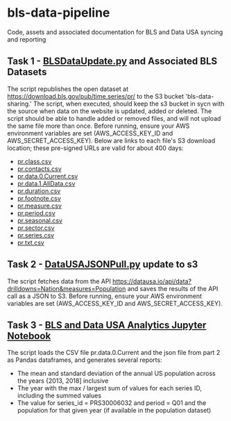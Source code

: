 # bls-data-pipeline
Code, assets and associated documentation for BLS and Data USA syncing and reporting
## Task 1 - [BLSDataUpdate.py](https://github.com/multibdoyle/bls-data-pipeline/blob/main/BLSDataUpdate.py) and Associated BLS Datasets
The script republishes the open dataset at https://download.bls.gov/pub/time.series/pr/ to the S3 bucket 'bls-data-sharing.'
The script, when executed, should keep the s3 bucket in sycn with the source when data on the website is updated, added or deleted. The script should be able to handle added or removed files, and will not upload the same file more than once. 
Before running, ensure your AWS environment variables are set (AWS_ACCESS_KEY_ID and AWS_SECRET_ACCESS_KEY). 
Below are links to each file's S3 download location; these pre-signed URLs are valid for about 400 days:


* [pr.class.csv](https://bls-data-sharing.s3.amazonaws.com/pr.class.csv?AWSAccessKeyId=AKIAYAMWB76KNHT5AIMB&Signature=CsBdqaFPEqVkA2nnXXIaKbiKFvc%3D&Expires=1746727155)
* [pr.contacts.csv](https://bls-data-sharing.s3.amazonaws.com/pr.contacts.csv?AWSAccessKeyId=AKIAYAMWB76KNHT5AIMB&Signature=aR5FmL5A5MEARMKsUHqHO3ta3xE%3D&Expires=1746727155)
* [pr.data.0.Current.csv](https://bls-data-sharing.s3.amazonaws.com/pr.data.0.Current.csv?AWSAccessKeyId=AKIAYAMWB76KNHT5AIMB&Signature=wBD1VYQyeq2JSMq75cfKEHZY47E%3D&Expires=1746727155)
* [pr.data.1.AllData.csv](https://bls-data-sharing.s3.amazonaws.com/pr.data.1.AllData.csv?AWSAccessKeyId=AKIAYAMWB76KNHT5AIMB&Signature=P0oHhFIV%2BcIsQ7mEKoTQQg%2F1Nr4%3D&Expires=1746727155)
* [pr.duration.csv](https://bls-data-sharing.s3.amazonaws.com/pr.duration.csv?AWSAccessKeyId=AKIAYAMWB76KNHT5AIMB&Signature=Q42UmMSoVDVwL9kljRu0fi5EfJ0%3D&Expires=1746727155)
* [pr.footnote.csv](https://bls-data-sharing.s3.amazonaws.com/pr.footnote.csv?AWSAccessKeyId=AKIAYAMWB76KNHT5AIMB&Signature=nHWJkgRTEK0oMB2t4ya8SqPYhMY%3D&Expires=1746727155)
* [pr.measure.csv](https://bls-data-sharing.s3.amazonaws.com/pr.measure.csv?AWSAccessKeyId=AKIAYAMWB76KNHT5AIMB&Signature=WxHoFuGgkiAVplozoDj9LAHT0YE%3D&Expires=1746727155)
* [pr.period.csv](https://bls-data-sharing.s3.amazonaws.com/pr.period.csv?AWSAccessKeyId=AKIAYAMWB76KNHT5AIMB&Signature=7TAgG3%2F0CGfuviJUPVIYIhp%2Fl4I%3D&Expires=1746727155)
* [pr.seasonal.csv](https://bls-data-sharing.s3.amazonaws.com/pr.seasonal.csv?AWSAccessKeyId=AKIAYAMWB76KNHT5AIMB&Signature=eS8d5w%2FvUGN1mM3Z0UInJNIlLnE%3D&Expires=1746727155)
* [pr.sector.csv](https://bls-data-sharing.s3.amazonaws.com/pr.sector.csv?AWSAccessKeyId=AKIAYAMWB76KNHT5AIMB&Signature=CggF3gKgkT0TX87T8%2FFNd7pYwj4%3D&Expires=1746727155)
* [pr.series.csv](https://bls-data-sharing.s3.amazonaws.com/pr.series.csv?AWSAccessKeyId=AKIAYAMWB76KNHT5AIMB&Signature=fCPmGaGmy6v6Pe1lumjmAgcPVhc%3D&Expires=1746727155)
* [pr.txt.csv](https://bls-data-sharing.s3.amazonaws.com/pr.txt.csv?AWSAccessKeyId=AKIAYAMWB76KNHT5AIMB&Signature=nN%2F9ClUMWex4K0zchL%2F2eFNcX3I%3D&Expires=1746727155)


## Task 2 - [DataUSAJSONPull.py](https://github.com/multibdoyle/bls-data-pipeline/blob/main/DataUSAJSONPull.py) update to s3 
The script fetches data from the API https://datausa.io/api/data?drilldowns=Nation&measures=Population and saves the results of the API call as a JSON to S3.
Before running, ensure your AWS environment variables are set (AWS_ACCESS_KEY_ID and AWS_SECRET_ACCESS_KEY). 

## Task 3 - [BLS and Data USA Analytics Jupyter Notebook](https://github.com/multibdoyle/bls-data-pipeline/blob/main/BLS-Data-USA-Analytics.ipynb)
The script loads the CSV file pr.data.0.Current and the json file from part 2 as Pandas dataframes, and generates several reports:
* The mean and standard deviation of the annual US population across the years {2013, 2018] inclusive
* The year with the max / largest sum of values for each series ID, including the summed values
* The value for series_id = PRS30006032 and period = Q01 and the population for that given year (if available in the population dataset)
